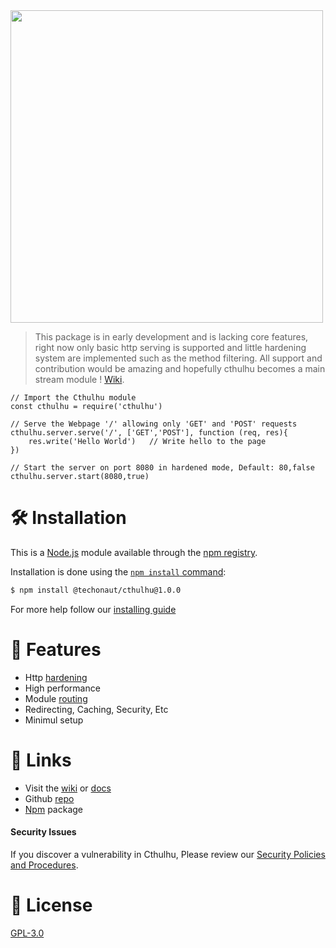<img src='https://raw.githubusercontent.com/Techonaut/.github/a4357dbce5072a204c73e4a1896c97340d891417/cdn/img/cthulhu-logo.svg' width='500'>

> This package is in early development and is lacking core features, right now only basic http serving is supported and little hardening system are implemented such as the method filtering. All support and contribution would be amazing and hopefully cthulhu becomes a main stream module ! [Wiki](http://devreece.tech/cthulhu/wiki).

```node
// Import the Cthulhu module
const cthulhu = require('cthulhu')

// Serve the Webpage '/' allowing only 'GET' and 'POST' requests
cthulhu.server.serve('/', ['GET','POST'], function (req, res){
    res.write('Hello World')   // Write hello to the page
})

// Start the server on port 8080 in hardened mode, Default: 80,false
cthulhu.server.start(8080,true)

```

# :hammer_and_wrench: Installation

This is a [Node.js](https://nodejs.org/) module available through the
[npm registry](https://www.npmjs.com/).

Installation is done using the
[`npm install` command](https://docs.npmjs.com/getting-started/installing-npm-packages-locally):

```bash
$ npm install @techonaut/cthulhu@1.0.0
```
For more help follow our [installing guide](https://github.com/NotReeceHarris/Cthulhu/wiki/Installation-guide)

# :toolbox: Features
- Http [hardening](https://en.wikipedia.org/wiki/Hardening_(computing))
- High performance
- Module [routing](https://en.wikipedia.org/wiki/Routing)
- Redirecting, Caching, Security, Etc
- Minimul setup

# :paperclip: Links
- Visit the [wiki](https://github.com/NotReeceHarris/Cthulhu/wiki) or [docs](https://github.com/NotReeceHarris/Cthulhu/wiki/Docs)
- Github [repo](https://github.com/NotReeceHarris/Cthulhu/)
- [Npm](https://www.npmjs.com/package/cthulhu.js) package

#### Security Issues
If you discover a vulnerability in Cthulhu, Please review our [Security Policies and Procedures](https://github.com/NotReeceHarris/Cthulhu/blob/Development/SECURITY.md).

# :scroll: License
[GPL-3.0](https://github.com/NotReeceHarris/Cthulhu/blob/Production/LICENSE)
 
